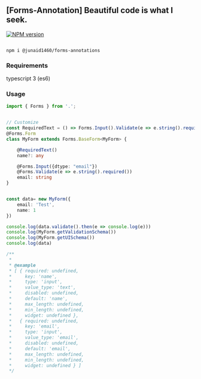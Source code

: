 ## [Forms-Annotation] Beautiful code is what I seek.
<span class="badge-npmversion"><a href="https://www.npmjs.com/package/@junaid1460/forms-annotations" title="View this project on NPM"><img src="https://img.shields.io/npm/v/@junaid1460/forms-annotations.svg" alt="NPM version" /></a></span>

```shell

npm i @junaid1460/forms-annotations
```

### Requirements
typescript 3 (es6)

### Usage

```typescript
import { Forms } from '.';


// Customize
const RequiredText = () => Forms.Input().Validate(e => e.string().required())
@Forms.Form
class MyForm extends Forms.BaseForm<MyForm> {

    @RequiredText()
    name?: any

    @Forms.Input({dtype: "email"})
    @Forms.Validate(e => e.string().required())
    email: string
}


const data= new MyForm({
    email: 'Test',
    name: 1
})

console.log(data.validate().then(e => console.log(e)))
console.log(MyForm.getValidationSchema())
console.log(MyForm.getUISchema())
console.log(data)

/**
 * 
 * @example 
 * [ { required: undefined,
 *     key: 'name',
 *     type: 'input',
 *     value_type: 'text',
 *     disabled: undefined,
 *     default: 'name',
 *     max_length: undefined,
 *     min_length: undefined,
 *     widget: undefined },
 *   { required: undefined,
 *     key: 'email',
 *     type: 'input',
 *     value_type: 'email',
 *     disabled: undefined,
 *     default: 'email',
 *     max_length: undefined,
 *     min_length: undefined,
 *     widget: undefined } ]
 */

```